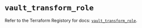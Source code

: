 # `vault_transform_role`

Refer to the Terraform Registory for docs: [`vault_transform_role`](https://registry.terraform.io/providers/hashicorp/vault/3.16.0/docs/resources/transform_role).
